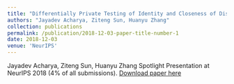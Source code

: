 ```yaml
---
title: "Differentially Private Testing of Identity and Closeness of Discrete Distributions"
authors: "Jayadev Acharya, Ziteng Sun, Huanyu Zhang"
collection: publications
permalink: /publication/2018-12-03-paper-title-number-1
date: 2018-12-03
venue: 'NeurIPS'
---
```

Jayadev Acharya, Ziteng Sun, Huanyu Zhang
Spotlight Presentation at NeurIPS 2018 (4% of all submissions).
[Download paper here](https://papers.nips.cc/paper/7920-differentially-private-testing-of-identity-and-closeness-of-discrete-distributions.pdf)

